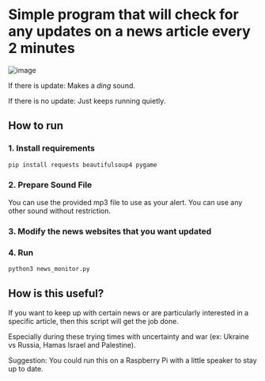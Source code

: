 # Simple program that will check for any updates on a news article every 2 minutes
![image](https://github.com/ZeraAI/news-alert-checker/assets/43397999/5c292057-59a2-4f5c-b344-37b2c33f7023)


If there is update: Makes a *ding* sound.

If there is no update: Just keeps running quietly.


## How to run
### 1. Install requirements
```bash
pip install requests beautifulsoup4 pygame
```

### 2. Prepare Sound File
You can use the provided mp3 file to use as your alert. You can use any other sound without restriction.

### 3. Modify the news websites that you want updated

### 4. Run
```bash
python3 news_monitor.py
```

## How is this useful?
If you want to keep up with certain news or are particularly interested in a specific article, then this script will get the job done.

Especially during these trying times with uncertainty and war (ex: Ukraine vs Russia, Hamas Israel and Palestine). 

Suggestion: You could run this on a Raspberry Pi with a little speaker to stay up to date.

